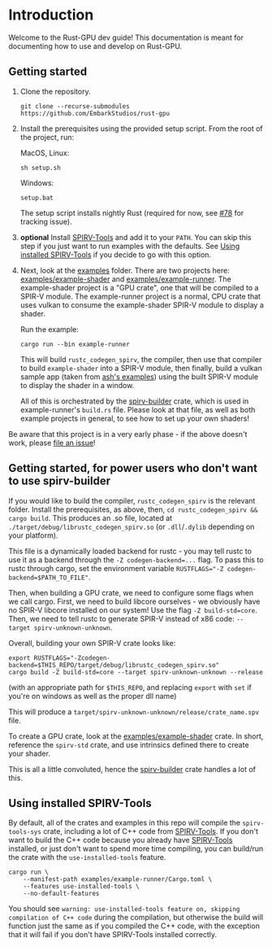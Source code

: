 # Introduction

Welcome to the Rust-GPU dev guide! This documentation is meant for documenting
how to use and develop on Rust-GPU.

## Getting started

1. Clone the repository.

    ```shell
    git clone --recurse-submodules https://github.com/EmbarkStudios/rust-gpu
    ```

1. Install the prerequisites using the provided setup script. From the root of the project, run:

    MacOS, Linux:

    ```shell
    sh setup.sh
    ```

    Windows:

    ```shell
    setup.bat
    ```

    The setup script installs nightly Rust (required for now, see [#78](https://github.com/EmbarkStudios/rust-gpu/issues/78) for tracking issue).

1. **optional** Install [SPIRV-Tools](https://github.com/KhronosGroup/SPIRV-Tools#downloads) and add it to your `PATH`. You can skip this step if you just want to run examples with the defaults. See [Using installed SPIRV-Tools](#using-installed-spirv-tools) if you decide to go with this option.

1. Next, look at the [examples](examples) folder. There are two projects here: [examples/example-shader](examples/example-shader) and [examples/example-runner](examples/example-runner). The example-shader project is a "GPU crate", one that will be compiled to a SPIR-V module. The example-runner project is a normal, CPU crate that uses vulkan to consume the example-shader SPIR-V module to display a shader.

    Run the example:

    ```shell
    cargo run --bin example-runner
    ```

    This will build `rustc_codegen_spirv`, the compiler, then use that compiler to build `example-shader` into a SPIR-V module, then finally, build a vulkan sample app (taken from [ash's examples](https://github.com/MaikKlein/ash/blob/master/examples/src/bin/triangle.rs)) using the built SPIR-V module to display the shader in a window.

    All of this is orchestrated by the [spirv-builder](spirv-builder) crate, which is used in example-runner's `build.rs` file. Please look at that file, as well as both example projects in general, to see how to set up your own shaders!

Be aware that this project is in a very early phase - if the above doesn't work, please [file an issue](https://github.com/EmbarkStudios/rust-gpu/issues)!

## Getting started, for power users who don't want to use spirv-builder

If you would like to build the compiler, `rustc_codegen_spirv` is the relevant folder. Install the prerequisites, as above, then, `cd rustc_codegen_spirv && cargo build`. This produces an .so file, located at `./target/debug/librustc_codegen_spirv.so` (or `.dll`/`.dylib` depending on your platform).

This file is a dynamically loaded backend for rustc - you may tell rustc to use it as a backend through the `-Z codegen-backend=...` flag. To pass this to rustc through cargo, set the environment variable `RUSTFLAGS="-Z codegen-backend=$PATH_TO_FILE"`.

Then, when building a GPU crate, we need to configure some flags when we call cargo. First, we need to build libcore ourselves - we obviously have no SPIR-V libcore installed on our system! Use the flag `-Z build-std=core`. Then, we need to tell rustc to generate SPIR-V instead of x86 code: `--target spirv-unknown-unknown`.

Overall, building your own SPIR-V crate looks like:

```shell
export RUSTFLAGS="-Zcodegen-backend=$THIS_REPO/target/debug/librustc_codegen_spirv.so"
cargo build -Z build-std=core --target spirv-unknown-unknown --release
```

(with an appropriate path for `$THIS_REPO`, and replacing `export` with `set` if you're on windows as well as the proper dll name)

This will produce a `target/spirv-unknown-unknown/release/crate_name.spv` file.

To create a GPU crate, look at the [examples/example-shader](examples/example-shader) crate. In short, reference the `spirv-std` crate, and use intrinsics defined there to create your shader.

This is all a little convoluted, hence the [spirv-builder](spirv-builder) crate handles a lot of this.

## Using installed SPIRV-Tools

By default, all of the crates and examples in this repo will compile the `spirv-tools-sys` crate, including a lot of C++ code from [SPIRV-Tools](https://github.com/EmbarkStudios/SPIRV-Tools). If you don't want to build the C++ code because you already have [SPIRV-Tools](https://github.com/KhronosGroup/SPIRV-Tools#downloads) installed, or just don't want to spend more time compiling, you can build/run the crate with the `use-installed-tools` feature.

```shell
cargo run \
    --manifest-path examples/example-runner/Cargo.toml \
    --features use-installed-tools \
    --no-default-features
```

You should see `warning: use-installed-tools feature on, skipping compilation of C++ code` during the compilation, but otherwise the build will function just the same as if you compiled the C++ code, with the exception that it will fail if you don't have SPIRV-Tools installed correctly.
